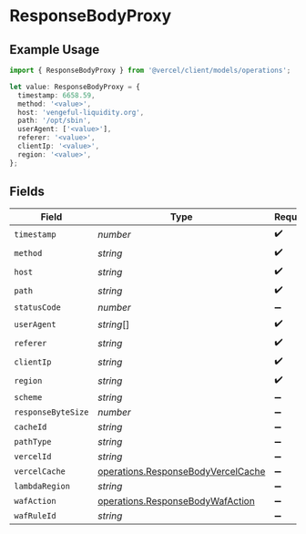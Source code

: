 # ResponseBodyProxy

## Example Usage

```typescript
import { ResponseBodyProxy } from '@vercel/client/models/operations';

let value: ResponseBodyProxy = {
  timestamp: 6658.59,
  method: '<value>',
  host: 'vengeful-liquidity.org',
  path: '/opt/sbin',
  userAgent: ['<value>'],
  referer: '<value>',
  clientIp: '<value>',
  region: '<value>',
};
```

## Fields

| Field              | Type                                                                                     | Required           | Description |
| ------------------ | ---------------------------------------------------------------------------------------- | ------------------ | ----------- |
| `timestamp`        | _number_                                                                                 | :heavy_check_mark: | N/A         |
| `method`           | _string_                                                                                 | :heavy_check_mark: | N/A         |
| `host`             | _string_                                                                                 | :heavy_check_mark: | N/A         |
| `path`             | _string_                                                                                 | :heavy_check_mark: | N/A         |
| `statusCode`       | _number_                                                                                 | :heavy_minus_sign: | N/A         |
| `userAgent`        | _string_[]                                                                               | :heavy_check_mark: | N/A         |
| `referer`          | _string_                                                                                 | :heavy_check_mark: | N/A         |
| `clientIp`         | _string_                                                                                 | :heavy_check_mark: | N/A         |
| `region`           | _string_                                                                                 | :heavy_check_mark: | N/A         |
| `scheme`           | _string_                                                                                 | :heavy_minus_sign: | N/A         |
| `responseByteSize` | _number_                                                                                 | :heavy_minus_sign: | N/A         |
| `cacheId`          | _string_                                                                                 | :heavy_minus_sign: | N/A         |
| `pathType`         | _string_                                                                                 | :heavy_minus_sign: | N/A         |
| `vercelId`         | _string_                                                                                 | :heavy_minus_sign: | N/A         |
| `vercelCache`      | [operations.ResponseBodyVercelCache](../../models/operations/responsebodyvercelcache.md) | :heavy_minus_sign: | N/A         |
| `lambdaRegion`     | _string_                                                                                 | :heavy_minus_sign: | N/A         |
| `wafAction`        | [operations.ResponseBodyWafAction](../../models/operations/responsebodywafaction.md)     | :heavy_minus_sign: | N/A         |
| `wafRuleId`        | _string_                                                                                 | :heavy_minus_sign: | N/A         |
